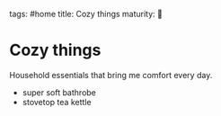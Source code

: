 tags: #home
title: Cozy things
maturity: 🌱

# Cozy things

Household essentials that bring me comfort every day.

* super soft bathrobe
* stovetop tea kettle

